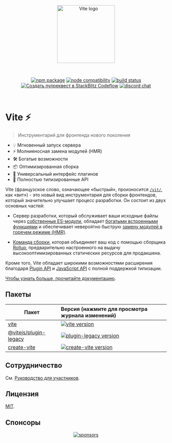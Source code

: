 <p align="center">
  <a href="https://dragomano.github.io/vite-docs" target="_blank" rel="noopener noreferrer">
    <img width="180" src="https://vite.dev/logo.svg" alt="Vite logo">
  </a>
</p>
<br/>
<p align="center">
  <a href="https://npmjs.com/package/vite"><img src="https://img.shields.io/npm/v/vite.svg" alt="npm package"></a>
  <a href="https://nodejs.org/en/about/previous-releases"><img src="https://img.shields.io/node/v/vite.svg" alt="node compatibility"></a>
  <a href="https://github.com/vitejs/vite/actions/workflows/ci.yml"><img src="https://github.com/vitejs/vite/actions/workflows/ci.yml/badge.svg?branch=main" alt="build status"></a>
  <a href="https://pr.new/vitejs/vite"><img src="https://developer.stackblitz.com/img/start_pr_dark_small.svg" alt="Создать пулреквест в StackBlitz Codeflow"></a>
  <a href="https://chat.vite.dev"><img src="https://img.shields.io/badge/chat-discord-blue?style=flat&logo=discord" alt="discord chat"></a>
</p>
<br/>

# Vite ⚡

> Инструментарий для фронтенда нового поколения

- 💡 Мгновенный запуск сервера
- ⚡️ Молниеносная замена модулей (HMR)
- 🛠️ Богатые возможности
- 📦 Оптимизированная сборка
- 🔩 Универсальный интерфейс плагинов
- 🔑 Полностью типизированные API

Vite (французское слово, означающее «быстрый», произносится [`/vit/`](https://cdn.jsdelivr.net/gh/vitejs/vite@main/docs/public/vite.mp3), как «вит») - это новый вид инструментария для сборки фронтендов, который значительно улучшает процесс разработки. Он состоит из двух основных частей:

- Сервер разработки, который обслуживает ваши исходные файлы через [собственные ES-модули](https://developer.mozilla.org/en-US/docs/Web/JavaScript/Guide/Modules), обладает [богатыми встроенными функциями](https://vite-docs.ru/guide/features.html) и обеспечивает невероятно быструю [замену модулей в горячем режиме (HMR)](https://vite-docs.ru/guide/features.html#hot-module-replacement).

- [Команда сборки](https://vite-docs.ru/guide/build.html), которая объединяет ваш код с помощью сборщика [Rollup](https://rollupjs.org), предварительно настроенного на выдачу высокооптимизированных статических ресурсов для продакшена.

Кроме того, Vite обладает широкими возможностями расширения благодаря [Plugin API](https://vite-docs.ru/guide/api-plugin.html) и [JavaScript API](https://vite-docs.ru/guide/api-javascript.html) с полной поддержкой типизации.

[Чтобы узнать больше, прочитайте документацию](https://vite-docs.ru/).

## Пакеты

| Пакет                                         | Версия (нажмите для просмотра журнала изменений)                                                                                                    |
| ----------------------------------------------- | :-------------------------------------------------------------------------------------------------------------------------------- |
| [vite](https://github.com/vitejs/vite/blob/main/packages/vite)                           | [![vite version](https://img.shields.io/npm/v/vite.svg?label=%20)](https://github.com/vitejs/vite/blob/main/packages/vite/CHANGELOG.md)                                    |
| [@vitejs/plugin-legacy](https://github.com/vitejs/vite/blob/main/packages/plugin-legacy) | [![plugin-legacy version](https://img.shields.io/npm/v/@vitejs/plugin-legacy.svg?label=%20)](https://github.com/vitejs/vite/blob/main/packages/plugin-legacy/CHANGELOG.md) |
| [create-vite](https://github.com/vitejs/vite/blob/main/packages/create-vite)             | [![create-vite version](https://img.shields.io/npm/v/create-vite.svg?label=%20)](https://github.com/vitejs/vite/blob/main/packages/create-vite/CHANGELOG.md)               |

## Сотрудничество

См. [Руководство для участников](CONTRIBUTING.md).

## Лицензия

[MIT](LICENSE).

## Спонсоры

<p align="center">
  <a target="_blank" href="https://github.com/sponsors/yyx990803">
    <img alt="sponsors" src="https://sponsors.vuejs.org/vite.svg?v2">
  </a>
</p>
